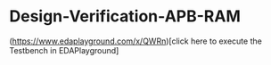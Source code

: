 # Design-Verification-APB-RAM

(https://www.edaplayground.com/x/QWRn)[click here to execute the Testbench in EDAPlayground]
